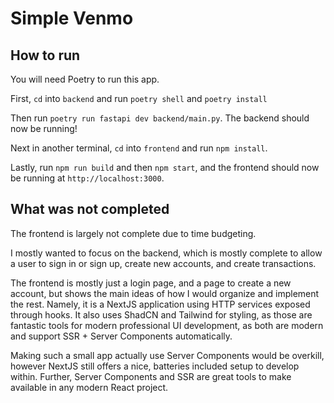 # Simple Venmo

## How to run

You will need Poetry to run this app.

First, `cd` into `backend` and run `poetry shell` and `poetry install`

Then run `poetry run fastapi dev backend/main.py`. The backend should now be running!

Next in another terminal, `cd` into `frontend` and run `npm install`.

Lastly, run `npm run build` and then `npm start`, and the frontend should now be running at `http://localhost:3000`.

## What was not completed

The frontend is largely not complete due to time budgeting.

I mostly wanted to focus on the backend, which is mostly complete to allow a user to sign in or sign up, create new accounts, and create transactions.

The frontend is mostly just a login page, and a page to create a new account, but shows the main ideas of how I would organize and implement the rest. Namely, it is a NextJS application using HTTP services exposed through hooks. It also uses ShadCN and Tailwind for styling, as those are fantastic tools for modern professional UI development, as both are modern and support SSR + Server Components automatically.

Making such a small app actually use Server Components would be overkill, however NextJS still offers a nice, batteries included setup to develop within. Further, Server Components and SSR are great tools to make available in any modern React project.
